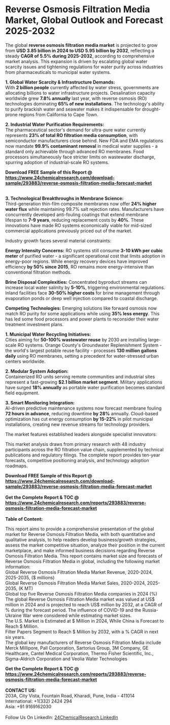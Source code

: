 <h1>Reverse Osmosis Filtration Media Market, Global Outlook and Forecast 2025-2032</h1><p>The global <strong>reverse osmosis filtration media market</strong> is projected to grow from <strong>USD 3.85 billion in 2024 to USD 5.95 billion by 2032</strong>, reflecting a steady <strong>CAGR of 5.5% during 2025-2032</strong>, according to comprehensive market analysis. This expansion is driven by escalating global water scarcity issues and tightening regulations for water purity across industries from pharmaceuticals to municipal water systems.</p><p><strong>1. Global Water Scarcity &amp; Infrastructure Demands:</strong><br>
With <strong>2 billion people</strong> currently affected by water stress, governments are allocating billions to water infrastructure projects. Desalination capacity worldwide grew <strong>7.8% annually</strong> last year, with reverse osmosis (RO) technologies dominating <strong>65% of new installations</strong>. The technology's ability to purify brackish water and seawater makes it indispensable for drought-prone regions from California to Cape Town.</p><p><strong>2. Industrial Water Purification Requirements:</strong><br>
The pharmaceutical sector's demand for ultra-pure water currently represents <strong>23% of total RO filtration media consumption</strong>, with semiconductor manufacturers close behind. New FDA and EMA regulations now mandate <strong>99.9% contaminant removal</strong> in medical water supplies - a standard only achievable through advanced RO membranes. Food processors simultaneously face stricter limits on wastewater discharge, spurring adoption of industrial-scale RO systems.</p><div><b>Download FREE Sample of this Report @ 
            <a href="https://www.24chemicalresearch.com/download-sample/293883/reverse-osmosis-filtration-media-forecast-market">
            https://www.24chemicalresearch.com/download-sample/293883/reverse-osmosis-filtration-media-forecast-market</a></b></div><br><p><strong>3. Technological Breakthroughs in Membrane Science:</strong><br>
Third-generation thin-film composite membranes now offer <strong>24% higher water flux</strong> while maintaining 99.7% salt rejection rates. Manufacturers have concurrently developed anti-fouling coatings that extend membrane lifespan to <strong>7-9 years</strong>, reducing replacement costs by <strong>40%</strong>. These innovations have made RO systems economically viable for mid-sized commercial applications previously priced out of the market.</p><p>Industry growth faces several material constraints:</p><p><strong>Energy Intensity Concerns:</strong> RO systems still consume <strong>3-10 kWh per cubic meter</strong> of purified water - a significant operational cost that limits adoption in energy-poor regions. While energy recovery devices have improved efficiency <strong>by 50% since 2015</strong>, RO remains more energy-intensive than conventional filtration methods.</p><p><strong>Brine Disposal Complexities:</strong> Concentrated byproduct streams can increase local water salinity by <strong>5-10%</strong>, triggering environmental regulations. Inland facilities face <strong>30-50% higher costs</strong> for brine management through evaporation ponds or deep well injection compared to coastal discharge.</p><p><strong>Competing Technologies:</strong> Emerging solutions like forward osmosis now match RO purity for some applications while using <strong>35% less energy</strong>. This has led some food processors and power plants to reconsider their water treatment investment plans.</p><p><strong>1. Municipal Water Recycling Initiatives:</strong><br>
Cities aiming for <strong>50-100% wastewater reuse</strong> by 2030 are installing large-scale RO systems. Orange County's Groundwater Replenishment System - the world's largest potable reuse facility - processes <strong>130 million gallons daily</strong> using RO membranes, setting a precedent for water-stressed urban centers worldwide.</p><p><strong>2. Modular System Adoption:</strong><br>
Containerized RO units serving remote communities and industrial sites represent a fast-growing <strong>$2.1 billion market segment</strong>. Military applications have surged <strong>18% annually</strong> as portable water purification becomes standard field equipment.</p><p><strong>3. Smart Monitoring Integration:</strong><br>
AI-driven predictive maintenance systems now forecast membrane fouling <strong>72 hours in advance</strong>, reducing downtime <strong>by 28%</strong> annually. Cloud-based optimization has cut energy consumption <strong>by 15-22%</strong> in pilot municipal installations, creating new revenue streams for technology providers.</p><p>The market features established leaders alongside specialist innovators:</p><p>This market analysis draws from primary research with 48 industry participants across the RO filtration value chain, supplemented by technical publications and regulatory filings. The complete report provides ten-year forecasts, competitive positioning analysis, and technology adoption roadmaps.</p><div><b>Download FREE Sample of this Report @ 
            <a href="https://www.24chemicalresearch.com/download-sample/293883/reverse-osmosis-filtration-media-forecast-market">
            https://www.24chemicalresearch.com/download-sample/293883/reverse-osmosis-filtration-media-forecast-market</a></b></div><br><div><b>Get the Complete Report & TOC @ 
            <a href="https://www.24chemicalresearch.com/reports/293883/reverse-osmosis-filtration-media-forecast-market">
            https://www.24chemicalresearch.com/reports/293883/reverse-osmosis-filtration-media-forecast-market</a></b></div><br>
            <b>Table of Content:</b><p>This report aims to provide a comprehensive presentation of the global market for Reverse Osmosis Filtration Media, with both quantitative and qualitative analysis, to help readers develop business/growth strategies, assess the market competitive situation, analyze their position in the current marketplace, and make informed business decisions regarding Reverse Osmosis Filtration Media. This report contains market size and forecasts of Reverse Osmosis Filtration Media in global, including the following market information:<br />
Global Reverse Osmosis Filtration Media Market Revenue, 2020-2024, 2025-2035, ($ millions)<br />
Global Reverse Osmosis Filtration Media Market Sales, 2020-2024, 2025-2035, (K MT)<br />
Global top five Reverse Osmosis Filtration Media companies in 2024 (%)<br />
The global Reverse Osmosis Filtration Media market was valued at US$ million in 2024 and is projected to reach US$ million by 2032, at a CAGR of % during the forecast period. The influence of COVID-19 and the Russia-Ukraine War were considered while estimating market sizes.<br />
The U.S. Market is Estimated at $ Million in 2024, While China is Forecast to Reach $ Million.<br />
Filter Papers Segment to Reach $ Million by 2032, with a % CAGR in next six years.<br />
The global key manufacturers of Reverse Osmosis Filtration Media include Merck Millipore, Pall Corporation, Sartorius Group, 3M Company, GE Healthcare, Cantel Medical Corporation, Thermo Fisher Scientific, Inc., Sigma-Aldrich Corporation and Veolia Water Technologies</p><div><b>Get the Complete Report & TOC @ 
            <a href="https://www.24chemicalresearch.com/reports/293883/reverse-osmosis-filtration-media-forecast-market">
            https://www.24chemicalresearch.com/reports/293883/reverse-osmosis-filtration-media-forecast-market</a></b></div><br><b>CONTACT US:</b><br>
            203A, City Vista, Fountain Road, Kharadi, Pune, India - 411014<br>
            International: +1(332) 2424 294<br>
            Asia: +91 9169162030 <br><br>
            Follow Us On LinkedIn: <a href="https://www.linkedin.com/company/24chemicalresearch/">24ChemicalResearch LinkedIn</a>
